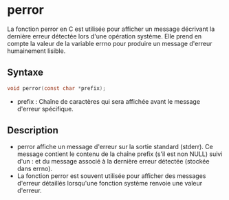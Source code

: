 # perror

La fonction perror en C est utilisée pour afficher un message décrivant la dernière erreur détectée lors d'une opération système. Elle prend en compte la valeur de la variable errno pour produire un message d'erreur humainement lisible.

## Syntaxe

```h
void perror(const char *prefix);
```

- prefix : Chaîne de caractères qui sera affichée avant le message d'erreur spécifique.

## Description

- perror affiche un message d'erreur sur la sortie standard (stderr). Ce message contient le contenu de la chaîne prefix (s'il est non NULL) suivi d'un : et du message associé à la dernière erreur détectée (stockée dans errno).
- La fonction perror est souvent utilisée pour afficher des messages d'erreur détaillés lorsqu'une fonction système renvoie une valeur d'erreur.

